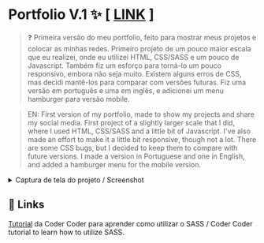 # Portfolio V.1 ✨ [ <a href="https://maria-vigorito.pages.dev/">LINK</a> ]

> ❓ Primeira versão do meu portfolio, feito para mostrar meus projetos e colocar as minhas redes. Primeiro projeto de um pouco maior escala que eu realizei, onde eu utilizei HTML, CSS/SASS e um pouco de Javascript. Também fiz um esforço para torná-lo um pouco responsivo, embora não seja muito. Existem alguns erros de CSS, mas decidi mantê-los para comparar com versões futuras. Fiz uma versão em português e uma em inglês, e adicionei um menu hamburger para versão mobile.

> EN: First version of my portfolio, made to show my projects and share my social media. First project of a slightly larger scale that I did, where I used HTML, CSS/SASS and a little bit of Javascript. I've also made an effort to make it a little bit responsive, though not a lot. There are some CSS bugs, but I decided to keep them to compare with future versions. I made a version in Portuguese and one in English, and added a hamburger menu for the mobile version.

<details>
    <summary>Captura de tela do projeto / Screenshot</summary>
    <img src="https://i.ibb.co/56Pg8t4/image.png">
</details>

## 📎 Links

<a href="https://youtu.be/jfMHA8SqUL4">Tutorial</a> da Coder Coder para aprender como utilizar o SASS / Coder Coder tutorial to learn how to utilize SASS.
